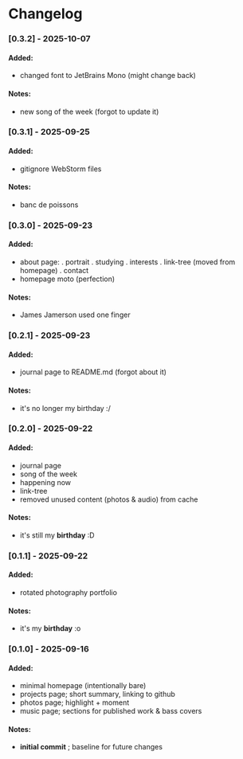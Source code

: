 # Changelog

### [0.3.2] - 2025-10-07

#### Added:
- changed font to JetBrains Mono (might change back)

#### Notes:
- new song of the week (forgot to update it)

### [0.3.1] - 2025-09-25

#### Added:
- gitignore WebStorm files

#### Notes:
- banc de poissons

### [0.3.0] - 2025-09-23

#### Added:
- about page:
    . portrait
    . studying
    . interests
    . link-tree (moved from homepage)
    . contact
- homepage moto (perfection)

#### Notes:
- James Jamerson used one finger

### [0.2.1] - 2025-09-23

#### Added:
- journal page to README.md (forgot about it)

#### Notes:
- it's no longer my birthday :/

### [0.2.0] - 2025-09-22

#### Added:
- journal page
- song of the week
- happening now
- link-tree
- removed unused content (photos & audio) from cache

#### Notes:
- it's still my **birthday** :D

### [0.1.1] - 2025-09-22

#### Added:
- rotated photography portfolio

#### Notes:
- it's my **birthday** :o

### [0.1.0] - 2025-09-16

#### Added:
- minimal homepage (intentionally bare)
- projects page; short summary, linking to github
- photos page; highlight + moment
- music page; sections for published work & bass covers

#### Notes:
-  **initial commit** ; baseline for future changes